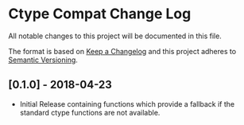 # Ctype Compat Change Log

All notable changes to this project will be documented in this file.

The format is based on [Keep a Changelog](http://keepachangelog.com/) and this project adheres to [Semantic Versioning](http://semver.org/).

## [0.1.0] - 2018-04-23

* Initial Release containing functions which provide a fallback if the standard ctype functions are not available.
